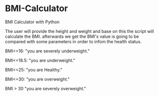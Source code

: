 # BMI-Calculator

BMI Calculator with Python

The user will provide the height and weight and base on this the script will calculate the BMI.
afterwards we get the BMI's value is going to be compared with some parameters in order to infom
the health status.

BMI<=16: "you are severely underweight."
                
BMI<=18.5: "you are underweight."
                
BMI<=25: "you are Healthy."
                
BMI<=30: "you are overweight."
                
BMI > 30 "you are severely overweight."
